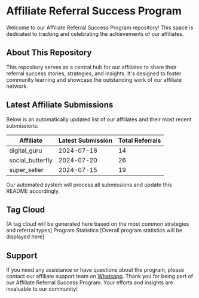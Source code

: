 # Affiliate Referral Success Program

Welcome to our Affiliate Referral Success Program repository! This space is dedicated to tracking and celebrating the achievements of our affiliates.

## About This Repository

This repository serves as a central hub for our affiliates to share their referral success stories, strategies, and insights. It's designed to foster community learning and showcase the outstanding work of our affiliate network.

## Latest Affiliate Submissions

Below is an automatically updated list of our affiliates and their most recent submissions:

<!-- AFFILIATE LIST START -->

| Affiliate | Latest Submission | Total Referrals |
|-----------|--------------------|-----------------|
| digital_guru | 2024-07-18 | 14 |
| social_butterfly | 2024-07-20 | 26 |
| super_seller | 2024-07-15 | 19 |

<!-- AFFILIATE LIST END -->

Our automated system will process all submissions and update this README accordingly.

## Tag Cloud
[A tag cloud will be generated here based on the most common strategies and referral types]
Program Statistics
[Overall program statistics will be displayed here]
<!-- TAG CLOUD START -->



<!-- TAG CLOUD END -->

## Support
If you need any assistance or have questions about the program, please contact our affiliate support team on [Whatsapp](https://wa.me/message/3IE3FXO3INXHM1).
Thank you for being part of our Affiliate Referral Success Program. Your efforts and insights are invaluable to our community!
